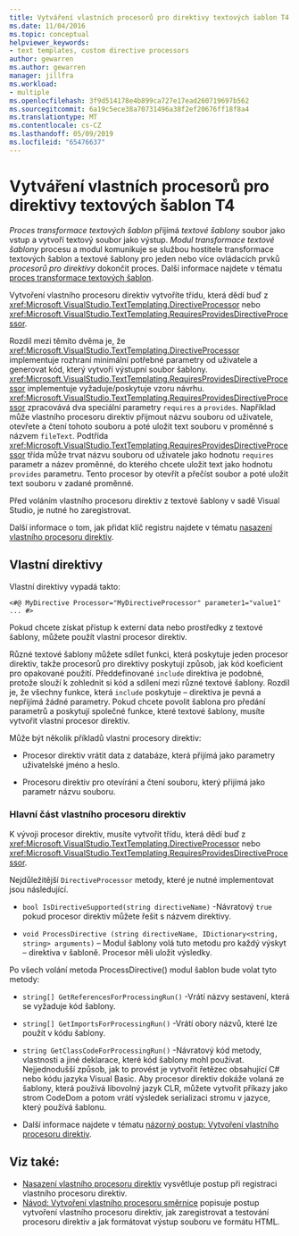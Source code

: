 ```yaml
---
title: Vytváření vlastních procesorů pro direktivy textových šablon T4
ms.date: 11/04/2016
ms.topic: conceptual
helpviewer_keywords:
- text templates, custom directive processors
author: gewarren
ms.author: gewarren
manager: jillfra
ms.workload:
- multiple
ms.openlocfilehash: 3f9d514178e4b899ca727e17ead260719697b562
ms.sourcegitcommit: 6a19c5ece38a70731496a38f2ef20676ff18f8a4
ms.translationtype: MT
ms.contentlocale: cs-CZ
ms.lasthandoff: 05/09/2019
ms.locfileid: "65476637"
---
```

# <a name="create-custom-t4-text-template-directive-processors"></a>Vytváření vlastních procesorů pro direktivy textových šablon T4

*Proces transformace textových šablon* přijímá *textové šablony* soubor jako vstup a vytvoří textový soubor jako výstup. *Modul transformace textové šablony* procesu a modul komunikuje se službou hostitele transformace textových šablon a textové šablony pro jeden nebo více ovládacích prvků *procesorů pro direktivy* dokončit proces. Další informace najdete v tématu [proces transformace textových šablon](../modeling/the-text-template-transformation-process.md).

Vytvoření vlastního procesoru direktiv vytvoříte třídu, která dědí buď z <xref:Microsoft.VisualStudio.TextTemplating.DirectiveProcessor> nebo <xref:Microsoft.VisualStudio.TextTemplating.RequiresProvidesDirectiveProcessor>.

Rozdíl mezi těmito dvěma je, že <xref:Microsoft.VisualStudio.TextTemplating.DirectiveProcessor> implementuje rozhraní minimální potřebné parametry od uživatele a generovat kód, který vytvoří výstupní soubor šablony. <xref:Microsoft.VisualStudio.TextTemplating.RequiresProvidesDirectiveProcessor> implementuje vyžaduje/poskytuje vzoru návrhu. <xref:Microsoft.VisualStudio.TextTemplating.RequiresProvidesDirectiveProcessor> zpracovává dva speciální parametry `requires` a `provides`.  Například může vlastního procesoru direktiv přijmout názvu souboru od uživatele, otevřete a čtení tohoto souboru a poté uložit text souboru v proměnné s názvem `fileText`. Podtřída <xref:Microsoft.VisualStudio.TextTemplating.RequiresProvidesDirectiveProcessor> třída může trvat názvu souboru od uživatele jako hodnotu `requires` parametr a název proměnné, do kterého chcete uložit text jako hodnotu `provides` parametru. Tento procesor by otevřít a přečíst soubor a poté uložit text souboru v zadané proměnné.

Před voláním vlastního procesoru direktiv z textové šablony v sadě Visual Studio, je nutné ho zaregistrovat.

Další informace o tom, jak přidat klíč registru najdete v tématu [nasazení vlastního procesoru direktiv](../modeling/deploying-a-custom-directive-processor.md).

## <a name="custom-directives"></a>Vlastní direktivy

Vlastní direktivy vypadá takto:

`<#@ MyDirective Processor="MyDirectiveProcessor" parameter1="value1" ... #>`

Pokud chcete získat přístup k externí data nebo prostředky z textové šablony, můžete použít vlastní procesor direktiv.

Různé textové šablony můžete sdílet funkci, která poskytuje jeden procesor direktiv, takže procesorů pro direktivy poskytují způsob, jak kód koeficient pro opakované použití. Předdefinované `include` direktiva je podobné, protože slouží k zohlednit si kód a sdílení mezi různé textové šablony. Rozdíl je, že všechny funkce, která `include` poskytuje – direktiva je pevná a nepřijímá žádné parametry. Pokud chcete povolit šablona pro předání parametrů a poskytují společné funkce, které textové šablony, musíte vytvořit vlastní procesor direktiv.

Může být několik příkladů vlastní procesory direktiv:

- Procesor direktiv vrátit data z databáze, která přijímá jako parametry uživatelské jméno a heslo.

- Procesoru direktiv pro otevírání a čtení souboru, který přijímá jako parametr názvu souboru.

### <a name="principal-parts-of-a-custom-directive-processor"></a>Hlavní část vlastního procesoru direktiv

K vývoji procesor direktiv, musíte vytvořit třídu, která dědí buď z <xref:Microsoft.VisualStudio.TextTemplating.DirectiveProcessor> nebo <xref:Microsoft.VisualStudio.TextTemplating.RequiresProvidesDirectiveProcessor>.

Nejdůležitější `DirectiveProcessor` metody, které je nutné implementovat jsou následující.

- `bool IsDirectiveSupported(string directiveName)` -Návratový `true` pokud procesor direktiv můžete řešit s názvem direktivy.

- `void ProcessDirective (string directiveName, IDictionary<string, string> arguments)` – Modul šablony volá tuto metodu pro každý výskyt – direktiva v šabloně. Procesor měli uložit výsledky.

Po všech volání metoda ProcessDirective() modul šablon bude volat tyto metody:

- `string[] GetReferencesForProcessingRun()` -Vrátí názvy sestavení, která se vyžaduje kód šablony.

- `string[] GetImportsForProcessingRun()` -Vrátí obory názvů, které lze použít v kódu šablony.

- `string GetClassCodeForProcessingRun()` -Návratový kód metody, vlastnosti a jiné deklarace, které kód šablony mohl používat. Nejjednodušší způsob, jak to provést je vytvořit řetězec obsahující C# nebo kódu jazyka Visual Basic. Aby procesor direktiv dokáže volaná ze šablony, která používá libovolný jazyk CLR, můžete vytvořit příkazy jako strom CodeDom a potom vrátí výsledek serializaci stromu v jazyce, který používá šablonu.

- Další informace najdete v tématu [názorný postup: Vytvoření vlastního procesoru direktiv](../modeling/walkthrough-creating-a-custom-directive-processor.md).

## <a name="see-also"></a>Viz také:

- [Nasazení vlastního procesoru direktiv](../modeling/deploying-a-custom-directive-processor.md) vysvětluje postup při registraci vlastního procesoru direktiv.
- [Návod: Vytvoření vlastního procesoru směrnice](../modeling/walkthrough-creating-a-custom-directive-processor.md) popisuje postup vytvoření vlastního procesoru direktiv, jak zaregistrovat a testování procesoru direktiv a jak formátovat výstup souboru ve formátu HTML.